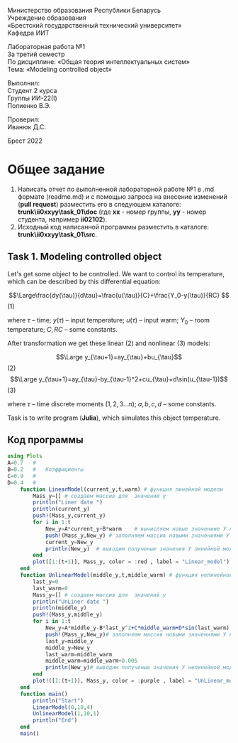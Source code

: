 Министерство образования Республики Беларусь <br/>
Учреждение образования <br/>
«Брестский государственный технический университет» <br/>
Кафедра ИИТ <br/>

Лабораторная работа №1 <br/>
За третий семестр <br/>
По дисциплине: «Общая теория интеллектуальных систем» <br/>
Тема: «Modeling controlled object» <br/>

Выполнил: <br/>
Студент 2 курса <br/>
Группы ИИ-22(I) <br/>
Полиенко В.Э. <br/>

Проверил: <br/>
Иванюк Д.С. <br/>

Брест 2022 <br/>

# Общее задание #
1. Написать отчет по выполненной лабораторной работе №1 в .md формате (readme.md) и с помощью запроса на внесение изменений (**pull request**) разместить его в следующем каталоге: **trunk\ii0xxyy\task_01\doc** (где **xx** - номер группы, **yy** - номер студента, например **ii02102**).
2. Исходный код написанной программы разместить в каталоге: **trunk\ii0xxyy\task_01\src**.

## Task 1. Modeling controlled object ##
Let's get some object to be controlled. We want to control its temperature, which can be described by this differential equation:

$$\Large\frac{dy(\tau)}{d\tau}=\frac{u(\tau)}{C}+\frac{Y_0-y(\tau)}{RC} $$ (1)

where $\tau$ – time; $y(\tau)$ – input temperature; $u(\tau)$ – input warm; $Y_0$ – room temperature; $C,RC$ – some constants.

After transformation we get these linear (2) and nonlinear (3) models:

$$\Large y_{\tau+1}=ay_{\tau}+bu_{\tau}$$ (2)
$$\Large y_{\tau+1}=ay_{\tau}-by_{\tau-1}^2+cu_{\tau}+d\sin(u_{\tau-1})$$ (3)

where $\tau$ – time discrete moments ($1,2,3{\dots}n$); $a,b,c,d$ – some constants.

Task is to write program (**Julia**), which simulates this object temperature.


## Код программы ##


``` julia
using Plots 
A=0.7   #
B=0.2   #   Коэффициенты
C=0.9   #
D=0.4   #
    function LinearModel(current_y,t,warm) # функция линейной модели 
        Mass_y=[] # создаем массив для  значений y 
        println("Liner date ")
        println(current_y)
        push!(Mass_y,current_y)
        for i in 1:t
            New_y=A*current_y+B*warm    # вычисляем новые значениие У линейной функции
            push!(Mass_y,New_y) # заполняем массив новыми значениями У линейной модели
            current_y=New_y
            println(New_y)  # выводим полученые значения У линейной модели 
        end
        plot([1:(t+1)], Mass_y, color = :red , label = "Linear_model") #  строим график линейной модели 
    end
    function UnlinearModel(middle_y,t,middle_warm) # функция нелинейной модели 
        last_y=0
        last_warm=0
        Mass_y=[] # создаем массив для  значений y 
        println("UnLiner date ")
        println(middle_y)
        push!(Mass_y,middle_y)
        for i in 1:t
            New_y=A*middle_y-B*last_y^2+C*middle_warm+D*sin(last_warm) #вычисляем новые значениие У нелинейной функции
            push!(Mass_y,New_y)# заполняем массив новыми значениями У нелинейной модели
            last_y=middle_y
            middle_y=New_y
            last_warm=middle_warm
            middle_warm=middle_warm+0.005
            println(New_y)# выводим полученые значения У нелинейной модели 
        end
        plot!([1:(t+1)], Mass_y, color = :purple , label = "UnLinear_model") #  строим график нелинейной модели 
    end
    function main()
        println("Start")
        LinearModel(0,10,4)
        UnlinearModel(1,10,1)
        println("End") 
    end
    main()
```